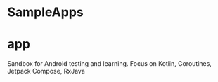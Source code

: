 # SampleApps
# app
Sandbox for Android testing and learning.
Focus on Kotlin, Coroutines, Jetpack Compose, RxJava